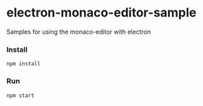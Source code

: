 # electron-monaco-editor-sample

Samples for using the monaco-editor with electron

### Install

```
npm install
```

### Run

```
npm start
```
